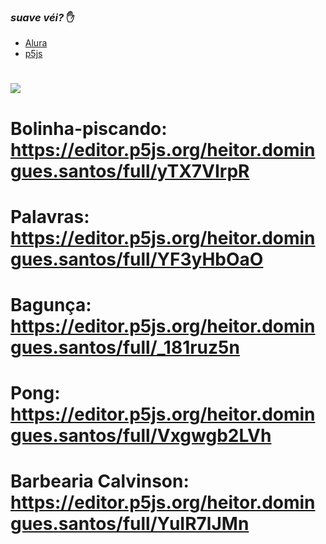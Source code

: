 ### _suave véi?_ ✋
- [Alura](https://www.alura.com.br)
- [p5js](https://editor.p5js.org/)

# ![](https://gifs.eco.br/wp-content/uploads/2022/06/gifs-de-among-us-0.gif)

# Bolinha-piscando: https://editor.p5js.org/heitor.domingues.santos/full/yTX7VIrpR
# Palavras: https://editor.p5js.org/heitor.domingues.santos/full/YF3yHbOaO
# Bagunça: https://editor.p5js.org/heitor.domingues.santos/full/_181ruz5n
# Pong: https://editor.p5js.org/heitor.domingues.santos/full/Vxgwgb2LVh
# Barbearia Calvinson: https://editor.p5js.org/heitor.domingues.santos/full/YuIR7lJMn
